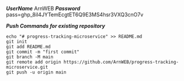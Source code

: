 ***UserName***
ArnWEB
***Password***
pass=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


***Push Commands for existing repository***

```shell
echo "# progress-tracking-microservice" >> README.md
git init
git add README.md
git commit -m "first commit"
git branch -M main
git remote add origin https://github.com/ArnWEB/progress-tracking-microservice.git
git push -u origin main
```
